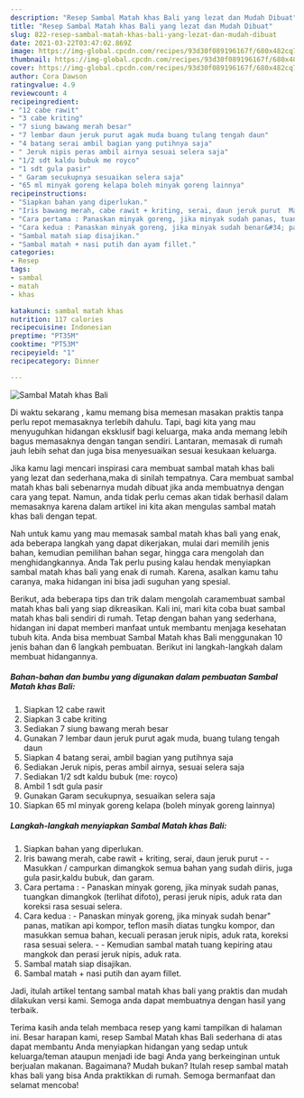 ```yaml
---
description: "Resep Sambal Matah khas Bali yang lezat dan Mudah Dibuat"
title: "Resep Sambal Matah khas Bali yang lezat dan Mudah Dibuat"
slug: 822-resep-sambal-matah-khas-bali-yang-lezat-dan-mudah-dibuat
date: 2021-03-22T03:47:02.869Z
image: https://img-global.cpcdn.com/recipes/93d30f089196167f/680x482cq70/sambal-matah-khas-bali-foto-resep-utama.jpg
thumbnail: https://img-global.cpcdn.com/recipes/93d30f089196167f/680x482cq70/sambal-matah-khas-bali-foto-resep-utama.jpg
cover: https://img-global.cpcdn.com/recipes/93d30f089196167f/680x482cq70/sambal-matah-khas-bali-foto-resep-utama.jpg
author: Cora Dawson
ratingvalue: 4.9
reviewcount: 4
recipeingredient:
- "12 cabe rawit"
- "3 cabe kriting"
- "7 siung bawang merah besar"
- "7 lembar daun jeruk purut agak muda buang tulang tengah daun"
- "4 batang serai ambil bagian yang putihnya saja"
- " Jeruk nipis peras ambil airnya sesuai selera saja"
- "1/2 sdt kaldu bubuk me royco"
- "1 sdt gula pasir"
- " Garam secukupnya sesuaikan selera saja"
- "65 ml minyak goreng kelapa boleh minyak goreng lainnya"
recipeinstructions:
- "Siapkan bahan yang diperlukan."
- "Iris bawang merah, cabe rawit + kriting, serai, daun jeruk purut  Masukkan / campurkan dimangkok semua bahan yang sudah diiris, juga gula pasir,kaldu bubuk, dan garam."
- "Cara pertama : Panaskan minyak goreng, jika minyak sudah panas, tuangkan dimangkok (terlihat difoto), perasi jeruk nipis, aduk rata dan koreksi rasa sesuai selera."
- "Cara kedua : Panaskan minyak goreng, jika minyak sudah benar&#34; panas, matikan api kompor, teflon masih diatas tungku kompor, dan masukkan semua bahan, kecuali perasan jeruk nipis, aduk rata, koreksi rasa sesuai selera.  Kemudian sambal matah tuang kepiring atau mangkok dan perasi jeruk nipis, aduk rata."
- "Sambal matah siap disajikan."
- "Sambal matah + nasi putih dan ayam fillet."
categories:
- Resep
tags:
- sambal
- matah
- khas

katakunci: sambal matah khas 
nutrition: 117 calories
recipecuisine: Indonesian
preptime: "PT35M"
cooktime: "PT53M"
recipeyield: "1"
recipecategory: Dinner

---
```



![Sambal Matah khas Bali](https://img-global.cpcdn.com/recipes/93d30f089196167f/680x482cq70/sambal-matah-khas-bali-foto-resep-utama.jpg)

Di waktu  sekarang , kamu memang bisa memesan masakan praktis tanpa perlu repot memasaknya terlebih dahulu. Tapi, bagi kita yang mau menyuguhkan hidangan eksklusif bagi keluarga, maka anda memang lebih bagus memasaknya dengan tangan sendiri. Lantaran, memasak di rumah jauh lebih sehat dan juga bisa menyesuaikan sesuai kesukaan keluarga.

Jika kamu lagi mencari inspirasi cara membuat sambal matah khas bali yang lezat dan sederhana,maka di sinilah tempatnya. Cara membuat sambal matah khas bali  sebenarnya mudah dibuat jika anda membuatnya dengan cara yang tepat. Namun, anda tidak perlu cemas akan tidak berhasil dalam memasaknya 
karena dalam artikel ini kita akan mengulas sambal matah khas bali dengan tepat.  



Nah untuk kamu yang mau memasak sambal matah khas bali yang enak, ada beberapa langkah yang dapat dikerjakan, mulai dari memilih jenis bahan, kemudian pemilihan bahan segar, hingga cara mengolah dan menghidangkannya. Anda Tak perlu pusing kalau hendak menyiapkan sambal matah khas bali yang enak di rumah. Karena, asalkan kamu  tahu caranya, maka hidangan ini bisa jadi suguhan yang spesial.

Berikut, ada beberapa tips dan trik dalam mengolah caramembuat sambal matah khas bali yang siap dikreasikan. Kali ini, mari kita coba buat sambal matah khas bali sendiri di rumah. Tetap dengan bahan yang sederhana, hidangan ini dapat memberi manfaat untuk membantu menjaga kesehatan tubuh kita. Anda bisa membuat Sambal Matah khas Bali menggunakan 10 jenis bahan dan 6 langkah pembuatan. Berikut ini langkah-langkah dalam membuat hidangannya.

<!--inarticleads1-->

##### Bahan-bahan dan bumbu yang digunakan dalam pembuatan Sambal Matah khas Bali:

1. Siapkan 12 cabe rawit
1. Siapkan 3 cabe kriting
1. Sediakan 7 siung bawang merah besar
1. Gunakan 7 lembar daun jeruk purut agak muda, buang tulang tengah daun
1. Siapkan 4 batang serai, ambil bagian yang putihnya saja
1. Sediakan  Jeruk nipis, peras ambil airnya, sesuai selera saja
1. Sediakan 1/2 sdt kaldu bubuk (me: royco)
1. Ambil 1 sdt gula pasir
1. Gunakan  Garam secukupnya, sesuaikan selera saja
1. Siapkan 65 ml minyak goreng kelapa (boleh minyak goreng lainnya)




<!--inarticleads2-->

##### Langkah-langkah menyiapkan Sambal Matah khas Bali:

1. Siapkan bahan yang diperlukan.
1. Iris bawang merah, cabe rawit + kriting, serai, daun jeruk purut -  - Masukkan / campurkan dimangkok semua bahan yang sudah diiris, juga gula pasir,kaldu bubuk, dan garam.
1. Cara pertama : - Panaskan minyak goreng, jika minyak sudah panas, tuangkan dimangkok (terlihat difoto), perasi jeruk nipis, aduk rata dan koreksi rasa sesuai selera.
1. Cara kedua : - Panaskan minyak goreng, jika minyak sudah benar&#34; panas, matikan api kompor, teflon masih diatas tungku kompor, dan masukkan semua bahan, kecuali perasan jeruk nipis, aduk rata, koreksi rasa sesuai selera. -  - Kemudian sambal matah tuang kepiring atau mangkok dan perasi jeruk nipis, aduk rata.
1. Sambal matah siap disajikan.
1. Sambal matah + nasi putih dan ayam fillet.




Jadi, itulah artikel tentang  sambal matah khas bali  yang praktis dan mudah dilakukan versi kami. Semoga anda dapat membuatnya dengan hasil yang terbaik. 

Terima kasih anda telah membaca resep yang kami tampilkan di halaman ini. Besar harapan kami, resep  Sambal Matah khas Bali sederhana di atas dapat membantu Anda menyiapkan hidangan yang sedap untuk keluarga/teman ataupun menjadi ide bagi Anda yang berkeinginan untuk berjualan makanan. Bagaimana? Mudah bukan? Itulah resep sambal matah khas bali yang bisa Anda praktikkan di rumah. Semoga bermanfaat dan selamat mencoba!

